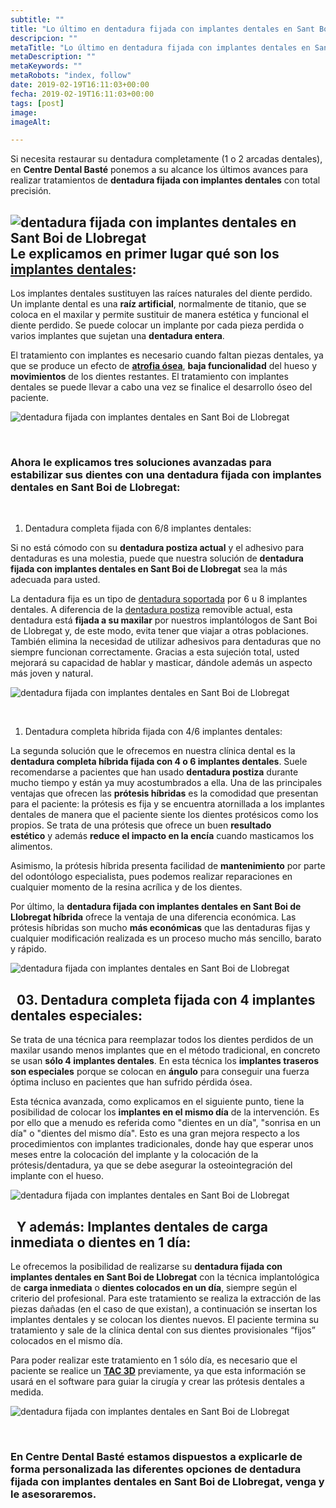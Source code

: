 ```yaml
---
subtitle: ""
title: "Lo último en dentadura fijada con implantes dentales en Sant Boi de Llobregat"
descripcion: ""
metaTitle: "Lo último en dentadura fijada con implantes dentales en Sant Boi de Llobregat"
metaDescription: ""
metaKeywords: ""
metaRobots: "index, follow"
date: 2019-02-19T16:11:03+00:00
fecha: 2019-02-19T16:11:03+00:00
tags: [post]
image: 
imageAlt: 

---
```



Si necesita restaurar su dentadura completamente (1 o 2 arcadas dentales), en **Centre Dental Basté** ponemos a su alcance los últimos avances para realizar tratamientos de **dentadura fijada con implantes dentales** con total precisión.

![dentadura fijada con implantes dentales en Sant Boi de Llobregat](https://centredentalbaste.com/wp-content/uploads/2019/02/dentadura-fijada-implantes.png)
Le explicamos en primer lugar qué son los [implantes dentales](#):
-

Los implantes dentales sustituyen las raíces naturales del diente perdido. Un implante dental es una **raíz artificial**, normalmente de titanio, que se coloca en el maxilar y permite sustituir de manera estética y funcional el diente perdido. Se puede colocar un implante por cada pieza perdida o varios implantes que sujetan una **dentadura entera**.

El tratamiento con implantes es necesario cuando faltan piezas dentales, ya que se produce un efecto de [**atrofia ósea**](http://www.vivirmasymejor.elmundo.es/sonrie/las-claves-de-la-perdida-osea-dental), **baja funcionalidad** del hueso y **movimientos** de los dientes restantes. El tratamiento con implantes dentales se puede llevar a cabo una vez se finalice el desarrollo óseo del paciente.

![dentadura fijada con implantes dentales en Sant Boi de Llobregat](https://centredentalbaste.com/wp-content/uploads/2019/02/dentadura-implantes-dentales.jpg)

 
### Ahora le explicamos tres soluciones avanzadas para estabilizar sus dientes con una **dentadura fijada con implantes dentales en Sant Boi de Llobregat**:


 
01. Dentadura completa fijada con 6/8 implantes dentales:


Si no está cómodo con su **dentadura postiza actual** y el adhesivo para dentaduras es una molestia, puede que nuestra solución de **dentadura fijada con implantes dentales en Sant Boi de Llobregat** sea la más adecuada para usted.

La dentadura fija es un tipo de [dentadura soportada](https://es.wikipedia.org/wiki/Pr%C3%B3tesis_implantosoportada_(dental)) por 6 u 8 implantes dentales. A diferencia de la [dentadura postiza](https://medlineplus.gov/spanish/dentures.html) removible actual, esta dentadura está **fijada a su maxilar** por nuestros implantólogos de Sant Boi de Llobregat y, de este modo, evita tener que viajar a otras poblaciones. También elimina la necesidad de utilizar adhesivos para dentaduras que no siempre funcionan correctamente. Gracias a esta sujeción total, usted mejorará su capacidad de hablar y masticar, dándole además un aspecto más joven y natural.

![dentadura fijada con implantes dentales en Sant Boi de Llobregat](https://centredentalbaste.com/wp-content/uploads/2019/02/dentadura-fijada-implantes-dentales.jpg)

 
1.  Dentadura completa híbrida fijada con 4/6 implantes dentales:


La segunda solución que le ofrecemos en nuestra clínica dental es la **dentadura completa híbrida fijada con 4 o 6 implantes dentales**. Suele recomendarse a pacientes que han usado **dentadura postiza** durante mucho tiempo y están ya muy acostumbrados a ella.
Una de las principales ventajas que ofrecen las **prótesis híbridas** es la comodidad que presentan para el paciente: la prótesis es fija y se encuentra atornillada a los implantes dentales de manera que el paciente siente los dientes protésicos como los propios.
Se trata de una prótesis que ofrece un buen **resultado estético** y además **reduce el impacto en la encía** cuando masticamos los alimentos.

Asimismo, la prótesis híbrida presenta facilidad de **mantenimiento** por parte del odontólogo especialista, pues podemos realizar reparaciones en cualquier momento de la resina acrílica y de los dientes.

Por último, la **dentadura fijada con implantes dentales en Sant Boi de Llobregat híbrida** ofrece la ventaja de una diferencia económica. Las prótesis híbridas son mucho **más económicas** que las dentaduras fijas y cualquier modificación realizada es un proceso mucho más sencillo, barato y rápido.

![dentadura fijada con implantes dentales en Sant Boi de Llobregat](https://centredentalbaste.com/wp-content/uploads/2019/02/dentadura-fijada-implantes-hibrida.jpg)

 
03. Dentadura completa fijada con 4 implantes dentales especiales:
-

Se trata de una técnica para reemplazar todos los dientes perdidos de un maxilar usando menos implantes que en el método tradicional, en concreto se usan **sólo 4 implantes dentales**.
En esta técnica los **implantes traseros son especiales** porque se colocan en **ángulo** para conseguir una fuerza óptima incluso en pacientes que han sufrido pérdida ósea.

Esta técnica avanzada, como explicamos en el siguiente punto, tiene la posibilidad de colocar los **implantes en el mismo día** de la intervención. Es por ello que a menudo es referida como "dientes en un día", "sonrisa en un día" o "dientes del mismo día". Esto es una gran mejora respecto a los procedimientos con implantes tradicionales, donde hay que esperar unos meses entre la colocación del implante y la colocación de la prótesis/dentadura, ya que se debe asegurar la osteointegración del implante con el hueso.

![dentadura fijada con implantes dentales en Sant Boi de Llobregat](https://centredentalbaste.com/wp-content/uploads/2019/02/dentadura-fijada-implantes-allonfour.jpg)

 
Y además: Implantes dentales de carga inmediata o dientes en 1 día:
--

Le ofrecemos la posibilidad de realizarse su **dentadura fijada con implantes dentales en Sant Boi de Llobregat** con la técnica implantológica de **carga inmediata** o **dientes colocados en un día**, siempre según el criterio del profesional.
Para este tratamiento se realiza la extracción de las piezas dañadas (en el caso de que existan), a continuación se insertan los implantes dentales y se colocan los dientes nuevos. El paciente termina su tratamiento y sale de la clínica dental con sus dientes provisionales “fijos” colocados en el mismo día.

Para poder realizar este tratamiento en 1 sólo día, es necesario que el paciente se realice un [**TAC 3D**](https://www.radiologyinfo.org/sp/info.cfm?pg=dentalconect) previamente, ya que esta información se usará en el software para guiar la cirugía y crear las prótesis dentales a medida.

![dentadura fijada con implantes dentales en Sant Boi de Llobregat](https://centredentalbaste.com/wp-content/uploads/2019/02/dentadura-fijada-implantes-tac3d.jpg)

 
### En Centre Dental Basté estamos dispuestos a explicarle de forma personalizada las diferentes opciones de **dentadura fijada con implantes dentales en Sant Boi de Llobregat**, venga y le asesoraremos.



